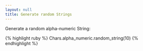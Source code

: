 ```yaml
---
layout: null
title: Generate random Strings
---
```


Generate a random alpha-numeric String:

{% highlight ruby %}
Chars.alpha_numeric.random_string(10)
{% endhighlight %}
